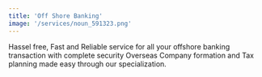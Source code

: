 ```yaml
---
title: 'Off Shore Banking'
image: '/services/noun_591323.png'
---
```


Hassel free, Fast and Reliable service for all your offshore
banking transaction with complete security
Overseas Company formation and Tax planning made easy
through our specialization.
